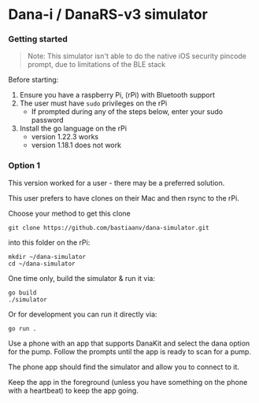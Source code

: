 # Dana-i / DanaRS-v3 simulator

### Getting started

> Note: This simulator isn't able to do the native iOS security pincode prompt, due to limitations of the BLE stack

Before starting:

1. Ensure you have a raspberry Pi, (rPi) with Bluetooth support
1. The user must have `sudo` privileges on the rPi
    * If prompted during any of the steps below, enter your sudo password
1. Install the go language on the rPi
    * version 1.22.3 works
    * version 1.18.1 does not work

### Option 1

This version worked for a user - there may be a preferred solution.

This user prefers to have clones on their Mac and then rsync to the rPi.

Choose your method to get this clone

```
git clone https://github.com/bastiaanv/dana-simulator.git
```

into this folder on the rPi:

```
mkdir ~/dana-simulator
cd ~/dana-simulator
```

One time only, build the simulator & run it via:

```
go build
./simulator
```

Or for development you can run it directly via:

```
go run .
```

Use a phone with an app that supports DanaKit and select the dana option for the pump. Follow the prompts until the app is ready to scan for a pump.

The phone app should find the simulator and allow you to connect to it.

Keep the app in the foreground (unless you have something on the phone with a heartbeat) to keep the app going.

